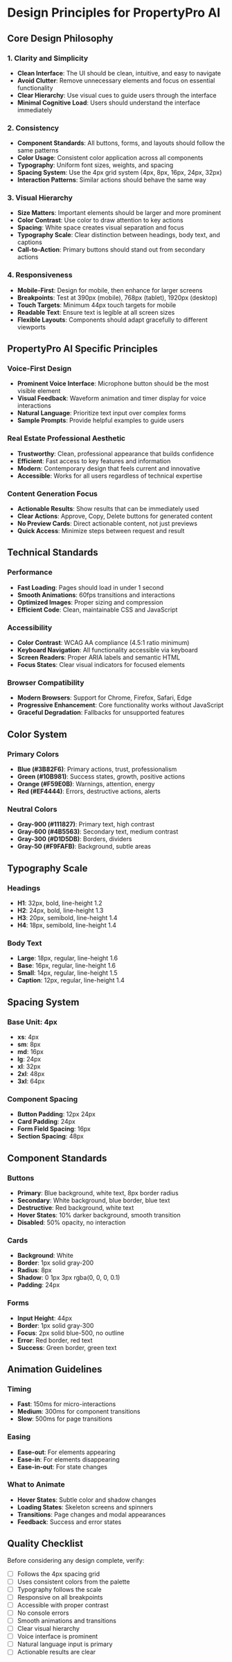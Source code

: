 # Design Principles for PropertyPro AI

## Core Design Philosophy

### 1. Clarity and Simplicity
- **Clean Interface**: The UI should be clean, intuitive, and easy to navigate
- **Avoid Clutter**: Remove unnecessary elements and focus on essential functionality
- **Clear Hierarchy**: Use visual cues to guide users through the interface
- **Minimal Cognitive Load**: Users should understand the interface immediately

### 2. Consistency
- **Component Standards**: All buttons, forms, and layouts should follow the same patterns
- **Color Usage**: Consistent color application across all components
- **Typography**: Uniform font sizes, weights, and spacing
- **Spacing System**: Use the 4px grid system (4px, 8px, 16px, 24px, 32px)
- **Interaction Patterns**: Similar actions should behave the same way

### 3. Visual Hierarchy
- **Size Matters**: Important elements should be larger and more prominent
- **Color Contrast**: Use color to draw attention to key actions
- **Spacing**: White space creates visual separation and focus
- **Typography Scale**: Clear distinction between headings, body text, and captions
- **Call-to-Action**: Primary buttons should stand out from secondary actions

### 4. Responsiveness
- **Mobile-First**: Design for mobile, then enhance for larger screens
- **Breakpoints**: Test at 390px (mobile), 768px (tablet), 1920px (desktop)
- **Touch Targets**: Minimum 44px touch targets for mobile
- **Readable Text**: Ensure text is legible at all screen sizes
- **Flexible Layouts**: Components should adapt gracefully to different viewports

## PropertyPro AI Specific Principles

### Voice-First Design
- **Prominent Voice Interface**: Microphone button should be the most visible element
- **Visual Feedback**: Waveform animation and timer display for voice interactions
- **Natural Language**: Prioritize text input over complex forms
- **Sample Prompts**: Provide helpful examples to guide users

### Real Estate Professional Aesthetic
- **Trustworthy**: Clean, professional appearance that builds confidence
- **Efficient**: Fast access to key features and information
- **Modern**: Contemporary design that feels current and innovative
- **Accessible**: Works for all users regardless of technical expertise

### Content Generation Focus
- **Actionable Results**: Show results that can be immediately used
- **Clear Actions**: Approve, Copy, Delete buttons for generated content
- **No Preview Cards**: Direct actionable content, not just previews
- **Quick Access**: Minimize steps between request and result

## Technical Standards

### Performance
- **Fast Loading**: Pages should load in under 1 second
- **Smooth Animations**: 60fps transitions and interactions
- **Optimized Images**: Proper sizing and compression
- **Efficient Code**: Clean, maintainable CSS and JavaScript

### Accessibility
- **Color Contrast**: WCAG AA compliance (4.5:1 ratio minimum)
- **Keyboard Navigation**: All functionality accessible via keyboard
- **Screen Readers**: Proper ARIA labels and semantic HTML
- **Focus States**: Clear visual indicators for focused elements

### Browser Compatibility
- **Modern Browsers**: Support for Chrome, Firefox, Safari, Edge
- **Progressive Enhancement**: Core functionality works without JavaScript
- **Graceful Degradation**: Fallbacks for unsupported features

## Color System

### Primary Colors
- **Blue (#3B82F6)**: Primary actions, trust, professionalism
- **Green (#10B981)**: Success states, growth, positive actions
- **Orange (#F59E0B)**: Warnings, attention, energy
- **Red (#EF4444)**: Errors, destructive actions, alerts

### Neutral Colors
- **Gray-900 (#111827)**: Primary text, high contrast
- **Gray-600 (#4B5563)**: Secondary text, medium contrast
- **Gray-300 (#D1D5DB)**: Borders, dividers
- **Gray-50 (#F9FAFB)**: Background, subtle areas

## Typography Scale

### Headings
- **H1**: 32px, bold, line-height 1.2
- **H2**: 24px, bold, line-height 1.3
- **H3**: 20px, semibold, line-height 1.4
- **H4**: 18px, semibold, line-height 1.4

### Body Text
- **Large**: 18px, regular, line-height 1.6
- **Base**: 16px, regular, line-height 1.6
- **Small**: 14px, regular, line-height 1.5
- **Caption**: 12px, regular, line-height 1.4

## Spacing System

### Base Unit: 4px
- **xs**: 4px
- **sm**: 8px
- **md**: 16px
- **lg**: 24px
- **xl**: 32px
- **2xl**: 48px
- **3xl**: 64px

### Component Spacing
- **Button Padding**: 12px 24px
- **Card Padding**: 24px
- **Form Field Spacing**: 16px
- **Section Spacing**: 48px

## Component Standards

### Buttons
- **Primary**: Blue background, white text, 8px border radius
- **Secondary**: White background, blue border, blue text
- **Destructive**: Red background, white text
- **Hover States**: 10% darker background, smooth transition
- **Disabled**: 50% opacity, no interaction

### Cards
- **Background**: White
- **Border**: 1px solid gray-200
- **Radius**: 8px
- **Shadow**: 0 1px 3px rgba(0, 0, 0, 0.1)
- **Padding**: 24px

### Forms
- **Input Height**: 44px
- **Border**: 1px solid gray-300
- **Focus**: 2px solid blue-500, no outline
- **Error**: Red border, red text
- **Success**: Green border, green text

## Animation Guidelines

### Timing
- **Fast**: 150ms for micro-interactions
- **Medium**: 300ms for component transitions
- **Slow**: 500ms for page transitions

### Easing
- **Ease-out**: For elements appearing
- **Ease-in**: For elements disappearing
- **Ease-in-out**: For state changes

### What to Animate
- **Hover States**: Subtle color and shadow changes
- **Loading States**: Skeleton screens and spinners
- **Transitions**: Page changes and modal appearances
- **Feedback**: Success and error states

## Quality Checklist

Before considering any design complete, verify:

- [ ] Follows the 4px spacing grid
- [ ] Uses consistent colors from the palette
- [ ] Typography follows the scale
- [ ] Responsive on all breakpoints
- [ ] Accessible with proper contrast
- [ ] No console errors
- [ ] Smooth animations and transitions
- [ ] Clear visual hierarchy
- [ ] Voice interface is prominent
- [ ] Natural language input is primary
- [ ] Actionable results are clear
